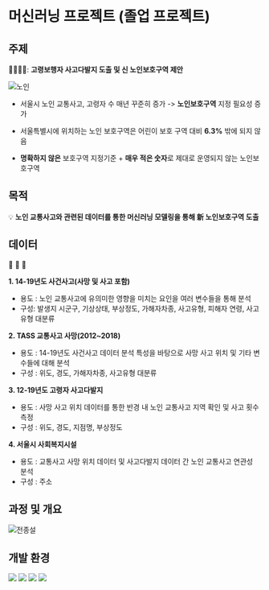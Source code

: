 # 머신러닝 프로젝트 (졸업 프로젝트)

## 주제

:car:🚥:car::traffic_light:: **고령보행자 사고다발지 도출 및 신 노인보호구역 제안**

![노인](https://user-images.githubusercontent.com/92377162/147870659-2b955df1-124a-454f-b666-8a77c0c26331.png)

* 서울시 노인 교통사고, 고령자 수 매년 꾸준히 증가 -> **노인보호구역** 지정 필요성 증가

* 서울특별시에 위치하는 노인 보호구역은 어린이 보호 구역 대비 **6.3%** 밖에 되지 않음

* **명확하지 않은** 보호구역 지정기준 + **매우 적은 숫자**로 제대로 운영되지 않는 노인보호구역


## 목적

:bulb: **노인 교통사고와 관련된 데이터를 통한 머신러닝 모델링을 통해 新 노인보호구역 도출**


## 데이터

:memo: :memo: :memo:

**1. 14-19년도 사건사고(사망 및 사고 포함)**
   * 용도 : 노인 교통사고에 유의미한 영향을 미치는 요인을 여러 변수들을 통해 분석
   * 구성: 발생지 시군구, 기상상태, 부상정도, 가해자차종, 사고유형, 피해자 연령, 사고유형 대분류 

**2. TASS 교통사고 사망(2012~2018)**
   * 용도 : 14-19년도 사건사고 데이터 분석 특성을 바탕으로 사망 사고 위치 및 기타 변수들에 대해 분석 
   * 구성 : 위도, 경도, 가해자차종, 사고유형 대분류 

**3. 12-19년도 고령자 사고다발지**
   * 용도 : 사망 사고 위치 데이터를 통한 반경 내 노인 교통사고 지역 확인 및 사고 횟수 측정 
   * 구성 : 위도, 경도, 지점명, 부상정도

**4. 서울시 사회복지시설**
   * 용도 : 교통사고 사망 위치 데이터 및 사고다발지 데이터 간 노인 교통사고 연관성 분석 
   * 구성 : 주소


## 과정 및 개요

![전종설](https://user-images.githubusercontent.com/92377162/147871227-6e0d6fa4-e85e-45df-9dfc-d54ec4c8240c.png)

   
## 개발 환경

<div align=left> 
   <img src="https://img.shields.io/badge/python-3776AB?style=for-the-badge&logo=python&logoColor=white"> 
   <img src="https://img.shields.io/badge/jupyter-F37626?style=for-the-badge&logo=jupyter&logoColor=white">
   <img src="https://img.shields.io/badge/google colab-F9AB00?style=for-the-badge&logo=google colab&logoColor=white"> 
   <img src="https://img.shields.io/badge/scikit learn-F7931E?style=for-the-badge&logo=scikit learn&logoColor=white"> 
   <br>
</div> 






